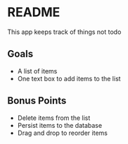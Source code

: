 # README

This app keeps track of things not todo

## Goals

- A list of items
- One text box to add items to the list

## Bonus Points

- Delete items from the list
- Persist items to the database
- Drag and drop to reorder items
